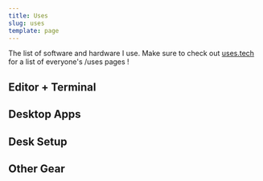 ```yaml
---
title: Uses
slug: uses
template: page
---
```


The list of software and hardware I use. Make sure to check out [uses.tech](https://uses.tech) for a list of everyone's /uses pages !

## Editor + Terminal

## Desktop Apps

## Desk Setup

## Other Gear
